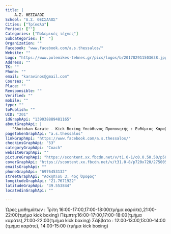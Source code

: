 ```yaml
---
title: |
    Α.Σ. ΘΕΣΣΑΛΟΣ
School: "Α.Σ. ΘΕΣΣΑΛΟΣ"
Cities: ["Τρίκαλα"]
Perioxi: [""]
Categories: ["Πολεμικές τέχνες"]
Subcategories: ["  "]
Organization: ""
Facebook: "www.facebook.com/a.s.thessalos/"
Website: ""
Logo: "https://www.polemikes-tehnes.gr/pics/logos/b/201782911503638.jpg"
Address: ""
TK: ""
Phone: ""
email: "karavinos@gmail.com"
Courses: ""
Place: ""
Rensponsible: ""
Verified: ""
mobile: ""
type: ""
toPublish: ""
UID: "201"
idGraphApi: "139038889481165"
aboutGraphApi: | 
   "Shotokan Karate - Kick Boxing Υπεύθυνος Προπονητής : Ευθύμιος Καραβίνος Λειτουργούν Τμήματα Για Αρχάριους και Προχωρημένους"
pagetokenGraphApi: "a.s.thessalos"
linkGraphApi: "https://www.facebook.com/a.s.thessalos/"
checkinsGraphApi: "53"
categoryGraphApi: "Coach"
websiteGraphApi: ""
pictureGraphApi: "https://scontent.xx.fbcdn.net/v/t1.0-1/c0.0.50.50/p50x50/22310436_1620124368039269_7531625335968363128_n.jpg?oh=ca83f324d2bf2147402fbfd86bd73692&amp;oe=5B34C74E"
coverGraphApi: "https://scontent.xx.fbcdn.net/v/t31.0-8/p720x720/27500571_1729813530403685_7905818474807437430_o.jpg?oh=470a35436ec0caf9961a7d4ad8b3ac99&amp;oe=5B07EA83"
emailsGraphApi: ""
phoneGraphApi: "6976453132"
streetGraphApi: "Ασκηπιου 3, 4ος Όροφος"
longitudeGraphApi: "21.7671922"
latitudeGraphApi: "39.553844"
locatedinGraphApi: ""

---
```


Ώρες μαθημάτων : Τρίτη 16:00-17:00,17:00-18:00(τμήμα καράτε),21:00-22:00(τμήμα kick boxing) Πέμπτη:16:00-17:00,17:00-18:00(τμήμα καράτε),21:00-22:00(τμήμα kick boxing) Σάββατο : 12:00-13:00,13:00-14:00 (τμήμα καράτε), 14:00-15:00 (τμήμα kick boxing)

